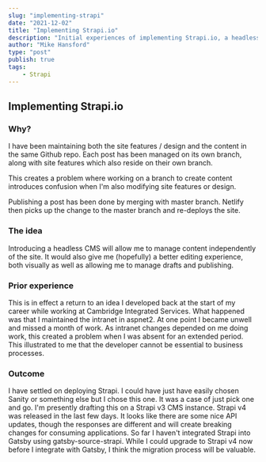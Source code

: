 ```yaml
---
slug: "implementing-strapi"
date: "2021-12-02"
title: "Implementing Strapi.io"
description: "Initial experiences of implementing Strapi.io, a headless CMS as the content manager for my site."
author: "Mike Hansford"
type: "post"
publish: true
tags:
    - Strapi
---
```

## Implementing Strapi.io
### Why?

I have been maintaining both the site features / design and the content in the same Github repo. Each post has been managed on its own branch, along with site features which also reside on their own branch.

This creates a problem where working on a branch to create content introduces confusion when I'm also modifying site features or design.

Publishing a post has been done by merging with master branch. Netlify then picks up the change to the master branch and re-deploys the site.

### The idea

Introducing a headless CMS will allow me to manage content independently of the site. It would also give me (hopefully) a better editing experience, both visually as well as allowing me to manage drafts and publishing.

### Prior experience

This is in effect a return to an idea I developed back at the start of my career while working at Cambridge Integrated Services. What happened was that I maintained the intranet in aspnet2. At one point I became unwell and missed a month of work. As intranet changes depended on me doing work, this created a problem when I was absent for an extended period. This illustrated to me that the developer cannot be essential to business processes.

### Outcome

I have settled on deploying Strapi. I could have just have easily chosen Sanity or something else but I chose this one. It was a case of just pick one and go. I'm presently drafting this on a Strapi v3 CMS instance. Strapi v4 was released in the last few days. It looks like there are some nice API updates, though the responses are different and will create breaking changes for consuming applications. So far I haven't integrated Strapi into Gatsby using gatsby-source-strapi. While I could upgrade to Strapi v4 now before I integrate with Gatsby, I think the migration process will be valuable.
